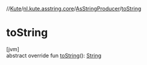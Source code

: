 //[Kute](../../../index.md)/[nl.kute.asstring.core](../index.md)/[AsStringProducer](index.md)/[toString](to-string.md)

# toString

[jvm]\
abstract override fun [toString](to-string.md)(): [String](https://kotlinlang.org/api/latest/jvm/stdlib/kotlin/-string/index.html)
